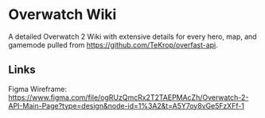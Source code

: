# Overwatch Wiki

A detailed Overwatch 2 Wiki with extensive details for every hero, map, and gamemode pulled from https://github.com/TeKrop/overfast-api.


## Links
Figma Wireframe: https://www.figma.com/file/ogRUzQmcRx2T2TAEPMAcZh/Overwatch-2-API-Main-Page?type=design&node-id=1%3A2&t=A5Y7oy8vGe5FzXFf-1
